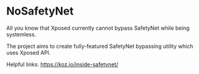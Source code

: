# NoSafetyNet
All you know that Xposed currently cannot bypass SafetyNet while being systemless.

The project aims to create fully-featured SafetyNet bypassing utility which uses Xposed API.

Helpful links:
https://koz.io/inside-safetynet/
